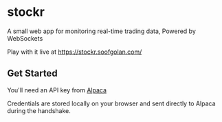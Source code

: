 # stockr

A small web app for monitoring real-time trading data, Powered by WebSockets

Play with it live at https://stockr.soofgolan.com/

## Get Started

You'll need an API key from [Alpaca](https://alpaca.markets/)

Credentials are stored locally on your browser and sent directly to Alpaca during the handshake.